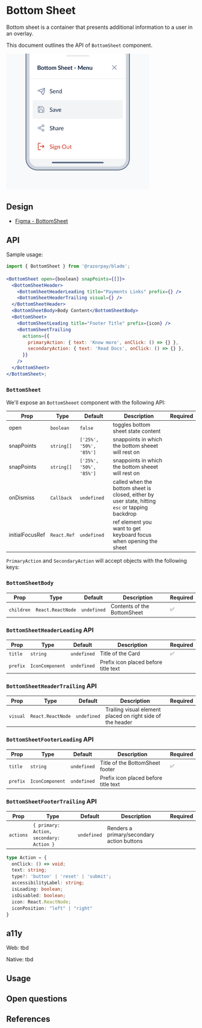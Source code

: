 # Bottom Sheet

Bottom sheet is a container that presents additional information to a user in an overlay.

This document outlines the API of `BottomSheet` component.

<img src="./bottom-sheet-thumbnail.png" width="380" alt="" />

## Design

- [Figma - BottomSheet](https://www.figma.com/file/jubmQL9Z8V7881ayUD95ps/Blade---Payment-Light?node-id=26477%3A578228&t=1RMqjs99P33Udj0C-0)

## API

Sample usage:

```jsx
import { BottomSheet } from '@razorpay/blade';

<BottomSheet open={boolean} snapPoints={[]}>
  <BottomSheetHeader>
    <BottomSheetHeaderLeading title="Payments Links" prefix={} />
    <BottomSheetHeaderTrailing visual={} />
  </BottomSheetHeader>
  <BottomSheetBody>Body Content</BottomSheetBody>
  <BottomSheet>
    <BottomSheetLeading title="Footer Title" prefix={icon} />
    <BottomSheetTrailing
      actions={{
        primaryAction: { text: 'Know more', onClick: () => {} },
        secondaryAction: { text: 'Read Docs', onClick: () => {} },
      }}
    />
  </BottomSheet>
</BottomSheet>;
```

### `BottomSheet`

We'll expose an `BottomSheeet` component with the following API:

| Prop       | Type       | Default                 | Description                                        | Required |
| ---------- | ---------- | ----------------------- | -------------------------------------------------- | -------- |
| open       | `boolean`  | `false`                 | toggles bottom sheet state content                 |       |
| snapPoints | `string[]` | `['25%', '50%', '85%']` | snappoints in which the bottom sheeet will rest on |        |
| snapPoints | `string[]` | `['25%', '50%', '85%']` | snappoints in which the bottom sheeet will rest on |        |
| onDismiss | `Callback` | `undefined` | called when the bottom sheet is closed, either by user state, hitting `esc` or tapping backdrop |        |
| initialFocusRef | `React.Ref` | `undefined` | ref element you want to get keyboard focus when opening the sheet |   |

`PrimaryAction` and `SecondaryAction` will accept objects with the following keys:


### `BottomSheetBody`

| Prop       | Type              | Default     | Description                                                               | Required |
| ---------- | ----------------- | ----------- | ------------------------------------------------------------------------- | -------- |
| `children`    | `React.ReactNode` | `undefined` | Contents of the BottomSheet    | ✅        |


### `BottomSheetHeaderLeading` API


| Prop       | Type              | Default     | Description                                                               | Required |
| ---------- | ----------------- | ----------- | ------------------------------------------------------------------------- | -------- |
| `title`    | `string`          | `undefined` | Title of the Card                                                         | ✅        |
| `prefix`   | `IconComponent` | `undefined` | Prefix icon placed before title text   |          |

### `BottomSheetHeaderTrailing` API

| Prop     | Type              | Default     | Description                                                                                                                                     | Required |
| -------- | ----------------- | ----------- | ----------------------------------------------------------------------------------------------------------------------------------------------- | -------- |
| `visual` | `React.ReactNode` | `undefined` | Trailing visual element placed on right side of the header |          |

### `BottomSheetFooterLeading` API

| Prop       | Type     | Default     | Description          | Required |
| ---------- | -------- | ----------- | -------------------- | -------- |
| `title`    | `string` | `undefined` | Title of the BottomSheet footer    | ✅        |
| `prefix`   | `IconComponent` | `undefined` | Prefix icon placed before title text   |          |

### `BottomSheetFooterTrailing` API

| Prop      | Type                                     | Default     | Description                                | Required |
| --------- | ---------------------------------------- | ----------- | ------------------------------------------ | -------- |
| `actions` | `{ primary: Action, secondary: Action }` | `undefined` | Renders a primary/secondary action buttons |          |

```ts
type Action = {
  onClick: () => void;
  text: string;
  type?: 'button' | 'reset' | 'submit';
  accessibilityLabel: string;
  isLoading: boolean;
  isDisabled: boolean;
  icon: React.ReactNode;
  iconPosition: "left" | "right"
}
```

## a11y

Web: tbd

Native: tbd

## Usage

## Open questions

## References
